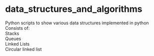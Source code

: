 # data_structures_and_algorithms
Python scripts to show various data structures implemented in python
<br>
Consists of:
<br>
Stacks
<br>
Queues
<br>
Linked Lists
<br>
Circular linked list
